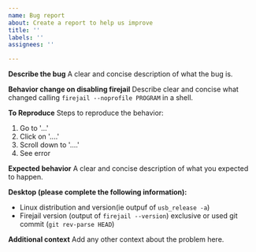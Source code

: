 ```yaml
---
name: Bug report
about: Create a report to help us improve
title: ''
labels: ''
assignees: ''

---
```


**Describe the bug**
A clear and concise description of what the bug is.

**Behavior change on disabling firejail**
Describe clear and concise what changed calling `firejail --noprofile PROGRAM` in a shell.

**To Reproduce**
Steps to reproduce the behavior:
1. Go to '...'
2. Click on '....'
3. Scroll down to '....'
4. See error

**Expected behavior**
A clear and concise description of what you expected to happen.


**Desktop (please complete the following information):**
 - Linux distribution and version(ie outpuf of `usb_release -a`)
 - Firejail version (output of `firejail --version`) exclusive or used git commit (`git rev-parse HEAD`)

**Additional context**
Add any other context about the problem here.
